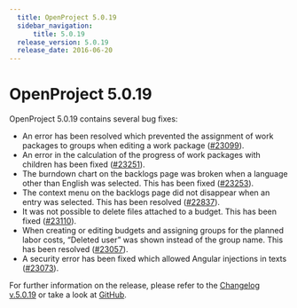 ```yaml
---
  title: OpenProject 5.0.19
  sidebar_navigation:
      title: 5.0.19
  release_version: 5.0.19
  release_date: 2016-06-20
---
```



# OpenProject 5.0.19

OpenProject 5.0.19 contains several bug fixes:

  - An error has been resolved which prevented the assignment of work
    packages to groups when editing a work package
    ([\#23099](https://community.openproject.com/work_packages/23099/activity)).
  - An error in the calculation of the progress of work packages with
    children has been fixed
    ([\#23251](https://community.openproject.com/work_packages/23251/activity)).
  - The burndown chart on the backlogs page was broken when a language
    other than English was selected. This has been fixed
    ([\#23253](https://community.openproject.com/work_packages/23253/activity)).
  - The context menu on the backlogs page did not disappear when an
    entry was selected. This has been resolved
    ([\#22837](https://community.openproject.com/work_packages/22837/activity)).
  - It was not possible to delete files attached to a budget. This has
    been fixed
    ([\#23110](https://community.openproject.com/work_packages/23110/activity)).
  - When creating or editing budgets and assigning groups for the
    planned labor costs, “Deleted user” was shown instead of the group
    name. This has been resolved
    ([\#23057](https://community.openproject.com/work_packages/23057/activity)).
  - A security error has been fixed which allowed Angular injections in
    texts
    ([\#23073](https://community.openproject.com/work_packages/23073/activity)).

For further information on the release, please refer to the [Changelog
v.5.0.19](https://community.openproject.com/versions/810) or take a look
at [GitHub](https://github.com/opf/openproject/tree/v5.0.19).



